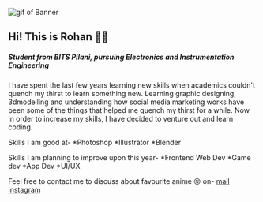 ![gif of Banner](https://github.com/rohan-musk/rohan-musk/blob/main/banner.gif)
## Hi! This is Rohan :raising_hand_man:
##### Student from BITS Pilani, pursuing Electronics and Instrumentation Engineering

I have spent the last few years learning new skills when academics couldn't quench my thirst to learn something new. Learning graphic designing, 3dmodelling and understanding how social media marketing works have been some of the things that helped me quench my thirst for a while. Now in order to increase my skills, I have decided to venture out and learn coding.

Skills I am good at-
*Photoshop
*Illustrator
*Blender

Skills I am planning to improve upon this year-
*Frontend Web Dev
*Game dev
*App Dev
*UI/UX

Feel free to contact me to discuss about favourite anime :stuck_out_tongue: on-
[mail](rohanmuskawad1201@gmail.com)
[instagram](https://www.instagram.com/rohanmusk/)
